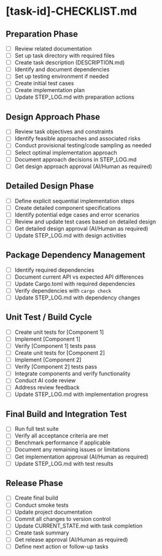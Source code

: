 # [task-id]-CHECKLIST.md

## Preparation Phase
- [ ] Review related documentation
- [ ] Set up task directory with required files
- [ ] Create task description (DESCRIPTION.md)
- [ ] Identify and document dependencies
- [ ] Set up testing environment if needed
- [ ] Create initial test cases 
- [ ] Create implementation plan
- [ ] Update STEP_LOG.md with preparation actions

## Design Approach Phase
- [ ] Review task objectives and constraints
- [ ] Identify feasible approaches and associated risks
- [ ] Conduct provisional testing/code sampling as needed
- [ ] Select optimal implementation approach
- [ ] Document approach decisions in STEP_LOG.md
- [ ] Get design approach approval (AI/Human as required)

## Detailed Design Phase
- [ ] Define explicit sequential implementation steps
- [ ] Create detailed component specifications
- [ ] Identify potential edge cases and error scenarios
- [ ] Review and update test cases based on detailed design
- [ ] Get detailed design approval (AI/Human as required)
- [ ] Update STEP_LOG.md with design activities

## Package Dependency Management
- [ ] Identify required dependencies
- [ ] Document current API vs expected API differences
- [ ] Update Cargo.toml with required dependencies
- [ ] Verify dependencies with `cargo check`
- [ ] Update STEP_LOG.md with dependency changes

## Unit Test / Build Cycle
- [ ] Create unit tests for [Component 1]
- [ ] Implement [Component 1]
- [ ] Verify [Component 1] tests pass
- [ ] Create unit tests for [Component 2]
- [ ] Implement [Component 2]
- [ ] Verify [Component 2] tests pass
- [ ] Integrate components and verify functionality
- [ ] Conduct AI code review
- [ ] Address review feedback
- [ ] Update STEP_LOG.md with implementation progress

## Final Build and Integration Test
- [ ] Run full test suite
- [ ] Verify all acceptance criteria are met
- [ ] Benchmark performance if applicable
- [ ] Document any remaining issues or limitations
- [ ] Get implementation approval (AI/Human as required)
- [ ] Update STEP_LOG.md with test results

## Release Phase
- [ ] Create final build
- [ ] Conduct smoke tests
- [ ] Update project documentation
- [ ] Commit all changes to version control
- [ ] Update CURRENT_STATE.md with task completion
- [ ] Create task summary
- [ ] Get release approval (AI/Human as required)
- [ ] Define next action or follow-up tasks
